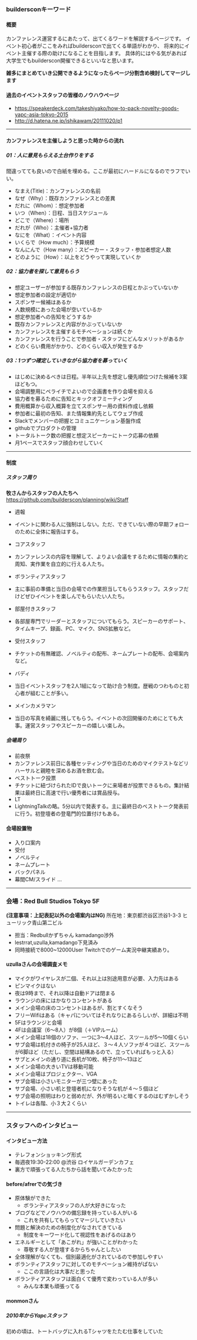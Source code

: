 ### buildersconキーワード
#### 概要
カンファレンス運営するにあたって、出てくるワードを解説するページです。
イベント初心者がここをみればbuildersconで出てくる単語がわかり、
将来的にイベント主催する際の助けになることを目指します。
具体的にはやる気があれば大学生でもbuilderscon開催できるといいなと思います。

**雑多にまとめていき公開できるようになったらページ分割含め検討してマージします**

#### 過去のイベントスタッフの皆様のノウハウページ
 - https://speakerdeck.com/takeshiyako/how-to-pack-novelty-goods-yapc-asia-tokyo-2015
 - http://d.hatena.ne.jp/ishikawam/20111020/p1

***

#### カンファレンスを主催しようと思った時からの流れ

##### 01：人に意見もらえる土台作りをする
間違ってても良いので白紙を埋める。ここが最初にハードルになるのでラフでいい。

 - なまえ(Title)：カンファレンスの名前
 - なぜ（Why）：既存カンファレンスとの差異
 - だれに（Whom）：想定参加者
 - いつ（When）：日程、当日スケジュール
 - どこで（Where）：場所
 - だれが（Who）：主催者+協力者
 - なにを（What）：イベント内容
 - いくらで（How much）：予算規模
 - なんにんで（How many）：スピーカー・スタッフ・参加者想定人数
 - どのように（How）：以上をどうやって実現していくか

##### 02：協力者を探して意見もらう
 - 想定ユーザーが参加する既存カンファレンスの日程とかぶっていないか
 - 想定参加者の設定が適切か
 - スポンサー候補はあるか
 - 人数規模にあった会場が空いているか
 - 想定参加者への告知をどうするか
 - 既存カンファレンスと内容がかぶっていないか
 - カンファレンスを主催するモチベーションは続くか
 - カンファレンスを行うことで参加者・スタッフにどんなメリットがあるか
 - どのくらい費用がかかり、どのくらい収入が発生するか

##### 03：1つずつ確定していきながら協力者を募っていく
 - はじめに決めるべきは日程。半年以上先を想定し優先順位つけた候補を3案ほどもつ。
 - 会場調整用にペライチでよいので企画書を作り会場を抑える
 - 協力者を募るために告知とキックオフミーティング
 - 費用概算から収入概算を立てスポンサー用の資料作成し依頼
 - 参加者に最初の告知、また情報集約先としてウェブ作成
 - Slackでメンバーの把握とコミュニケーション基盤作成
 - githubでプロダクトの管理
 - トータルトーク数の把握と想定スピーカーにトーク応募の依頼
 - 月1ペースでスタッフ顔合わせしていく



***

#### 制度
##### スタッフ周り
**牧さんからスタッフの人たちへ**
https://github.com/builderscon/planning/wiki/Staff

 - 週報
  - イベントに関わる人に強制はしない。ただ、できていない際の早期フォローのために全体に報告はする。


 - コアスタッフ
  - カンファレンスの内容を理解して、よりよい会議をするために情報の集約と周知、実作業を自立的に行える人たち。
 - ボランティアスタッフ
  - 主に事前の準備と当日の会場での作業担当してもらうスタッフ。スタッフだけどぜひイベントを楽しんでもらいたい人たち。
 
 
 - 部屋付きスタッフ
  - 各部屋専門でリーダーとスタッフについてもらう。スピーカーのサポート、タイムキープ、録画、PC、マイク、SNS拡散など。
 - 受付スタッフ
  - チケットの有無確認、ノベルティの配布、ネームプレートの配布、会場案内など。


 - バディ
  - 当日イベントスタッフを2人1組になって助け合う制度。歴戦のつわものと初心者が組むことが多い。
 - メインカメラマン
  - 当日の写真を綺麗に残してもらう。イベントの次回開催のためにとても大事。運営スタッフやスピーカーの嬉しい楽しみ。

##### 会場周り
 - 前夜祭
  - カンファレンス前日に各種セッティングや当日のためのマイクテストなどリハーサルと親睦を深めるお酒を飲む会。
 - ベストトーク投票
  - チケットに紐づけられたIDで良いトークに来場者が投票できるもの。集計結果は最終日に高速で行い優秀者には賞品授与。
 - LT
  - LightningTalkの略。5分以内で発表する。主に最終日のベストトーク発表前に行う。初登壇者の登竜門的位置付けもある。

#### 会場設置物
 - 入り口案内
 - 受付
 - ノベルティ
 - ネームプレート
 - バックパネル
 - 幕間CM/スライド
...


***

### 会場：Red Bull Studios Tokyo 5F 
**(注意事項：上記表記以外の会場案内はNG)**
所在地：東京都渋谷区渋谷1-3-3 ヒューリック青山第二ビル
 - 担当：Redbullかずちゃん kamadango渉外
 - lestrrat,uzulla,kamadango下見済み
 - 同時接続で8000~12000User Twitchでのゲーム実況中継実績あり。
 
#### uzullaさんの会場調査メモ
 - マイクがワイヤレスが二個、それ以上は別途用意が必要、入力先はある
 - ピンマイクはない
 - 夜は9時まで、それ以降は自動ドアは閉まる
 - ラウンジの床にはかなりコンセントがある
 - メイン会場の床のコンセントはあるが、割とすくなそう
 - フリーWifiはある（キャパについてはそれなりにあるらしいが、詳細は不明
 - 5Fはラウンジと会場
 - 4Fは会議室（6〜8人）が8個（＋VIPルーム）
 - メイン会場は18個のソファ、一つに3〜4人ほど、スツールが5〜10個くらい
 - サブ会場は机付きの椅子が25人ほど、３〜４人ソファが４つほど、スツールが6脚ほど（ただし、空間は結構あるので、立っていればもっと入る）
 - サブとメインの通り道に長机が10枚、椅子が11〜13ほど
 - メイン会場の大きいTVは移動可能
 - メイン会場はプロジェクター、VGA
 - サブ会場は小さいモニターが三つ壁にあった
 - サブ会場、小さい机と登壇者机になりそうな机が４〜５個ほど
 - サブ会場の照明はわりと弱めだが、外が明るいと暗くするのはむずかしそう
 - トイレは各階、小３大２くらい

***

### スタッフへのインタビュー
#### インタビュー方法
 - テレフォンショッキング形式
 - 毎週夜19:30-22:00 @渋谷 ロイヤルガーデンカフェ
 - 裏方で頑張ってる人たちから話を聞いてみたかった

#### before/afrerでの気づき
 - 原体験ができた
 	- ボランティアスタッフの人が大好きになった
 - ブログなどでノウハウの備忘録を持っている人がいる
 	- これを共有してもらってマージしていきたい
 - 問題と解決のための制度化がなされてきている
 	- 制度をキーワード化して視認性をあげるのはあり
 - エネルギーとして「あこがれ」が強いことがわかった
 	- 尊敬する人が登壇するからちゃんとしたい
 - 全体理解がなくても、個別最適化がされているので参加しやすい 
  - ボランティアスタッフに対してのモチベーション維持がぱない
 	- ここの言語化は大事だと思った
 - ボランティアスタッフは面白くて優秀で変わっている人が多い
 	- みんな本業も頑張ってる

#### monmonさん
##### 2010年からYapcスタッフ
初めの頃は、トートバッグに入れるTシャツをたたむ仕事をしていた


